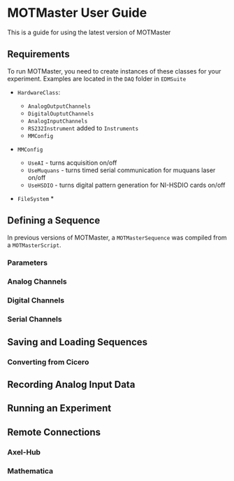 # MOTMaster User Guide
This is a guide for using the latest version of MOTMaster

## Requirements
To run MOTMaster, you need to create instances of these classes for your experiment. Examples are located in the `DAQ` folder in `EDMSuite`
* `HardwareClass`:
  * `AnalogOutputChannels`
  * `DigitalOuptutChannels`
  * `AnalogInputChannels`
  * `RS232Instrument` added to `Instruments`
  * `MMConfig`
* `MMConfig`
  * `UseAI` - turns acquisition on/off
  * `UseMuquans` - turns timed serial communication for muquans laser on/off
  * `UseHSDIO` - turns digital pattern generation for NI-HSDIO cards on/off

* `FileSystem`
  *  
## Defining a Sequence
In previous versions of MOTMaster, a `MOTMasterSequence` was compiled from a `MOTMasterScript`. 
### Parameters

### Analog Channels

### Digital Channels

### Serial Channels

## Saving and Loading Sequences

### Converting from Cicero

## Recording Analog Input Data

## Running an Experiment

## Remote Connections

### Axel-Hub

### Mathematica

